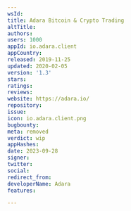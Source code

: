 ```yaml
---
wsId: 
title: Adara Bitcoin & Crypto Trading
altTitle: 
authors: 
users: 1000
appId: io.adara.client
appCountry: 
released: 2019-11-25
updated: 2020-02-05
version: '1.3'
stars: 
ratings: 
reviews: 
website: https://adara.io/
repository: 
issue: 
icon: io.adara.client.png
bugbounty: 
meta: removed
verdict: wip
appHashes: 
date: 2023-09-28
signer: 
twitter: 
social: 
redirect_from: 
developerName: Adara
features: 

---
```


